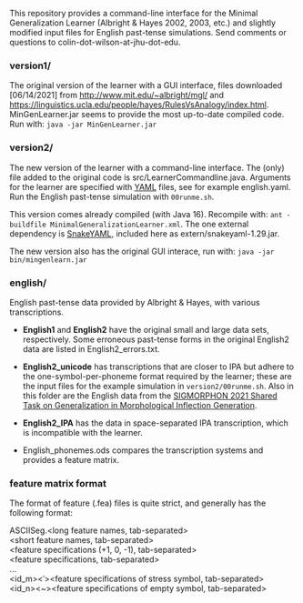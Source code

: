 This repository provides a command-line interface for the Minimal Generalization Learner (Albright & Hayes 2002, 2003, etc.) and slightly modified input files for English past-tense simulations. Send comments or questions to colin-dot-wilson-at-jhu-dot-edu.

### **version1/**

The original version of the learner with a GUI interface, files downloaded [06/14/2021] from http://www.mit.edu/~albright/mgl/ and https://linguistics.ucla.edu/people/hayes/RulesVsAnalogy/index.html. MinGenLearner.jar seems to provide the most up-to-date compiled code. Run with: `java -jar MinGenLearner.jar`

### **version2/**

The new version of the learner with a command-line interface. The (only) file added to the original code is src/LearnerCommandline.java. Arguments for the learner are specified with [YAML](https://yaml.org/) files, see for example english.yaml. Run the English past-tense simulation with `00runme.sh`.

This version comes already compiled (with Java 16). Recompile with: `ant -buildfile MinimalGeneralizationLearner.xml`. The one external dependency is [SnakeYAML](https://github.com/asomov/snakeyaml), included here as extern/snakeyaml-1.29.jar.

The new version also has the original GUI interace, run with: `java -jar bin/mingenlearn.jar`

### **english/**

English past-tense data provided by Albright & Hayes, with various transcriptions.

- **English1** and **English2** have the original small and large data sets, respectively. Some erroneous past-tense forms in the original English2 data are listed in English2_errors.txt.

- **English2_unicode** has transcriptions that are closer to IPA but adhere to the one-symbol-per-phoneme format required by the learner; these are the input files for the example simulation in `version2/00runme.sh`. Also in this folder are the English data from the [SIGMORPHON 2021 Shared Task on Generalization in Morphological Inflection Generation](https://github.com/sigmorphon/2021Task0).

- **English2_IPA** has the data in space-separated IPA transcription, which is incompatible with the learner.

- English_phonemes.ods compares the transcription systems and provides a feature matrix.

### **feature matrix format**

The format of feature (.fea) files is quite strict, and generally has the following format:

ASCII<tab>Seg.<tab><long feature names, tab-separated>  
<tab><tab><short feature names, tab-separated>  
<id1><tab><symbol1><tab><feature specifications (+1, 0, -1), tab-separated>  
<id2><tab><symbol2><tab><feature specifications, tab-separated>  
...  
<id_m><tab><ˈ><tab><feature specifications of stress symbol, tab-separated>  
<id_n><tab><~><tab><feature specifications of empty symbol, tab-separated>
